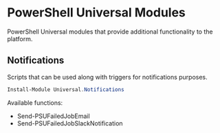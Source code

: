 # PowerShell Universal Modules

PowerShell Universal modules that provide additional functionality to the platform.

## Notifications

Scripts that can be used along with triggers for notifications purposes. 

```powershell
Install-Module Universal.Notifications
```

Available functions: 

- Send-PSUFailedJobEmail
- Send-PSUFailedJobSlackNotification